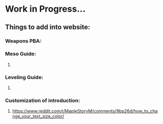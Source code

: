 # Work in Progress...

## Things to add into website:

### Weapons PBA:


### Meso Guide:
1. 

### Leveling Guide:
1. 

### Customization of introduction:
1. https://www.reddit.com/r/MapleStoryM/comments/9bp26d/how_to_change_your_text_size_color/